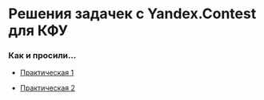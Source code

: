 # Решения задачек с Yandex.Contest для КФУ

### Как и просили...

- [Практическая 1](https://github.com/SanyaPilot/CFUVContest/tree/master/contest1)

- [Практическая 2](https://github.com/SanyaPilot/CFUVContest/tree/master/contest2)
